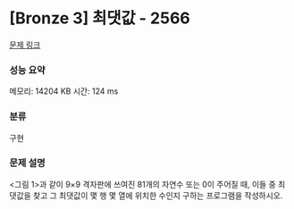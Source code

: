 
# [Bronze 3] 최댓값 - 2566

[문제 링크](https://www.acmicpc.net/problem/2566)
### 성능 요약

<p>메모리: 14204 KB 시간: 124 ms</p>

### 분류

구현

### 문제 설명
<그림 1>과 같이 9×9 격자판에 쓰여진 81개의 자연수 또는 0이 주어질 때, 이들 중 최댓값을 찾고 그 최댓값이 몇 행 몇 열에 위치한 수인지 구하는 프로그램을 작성하시오.

